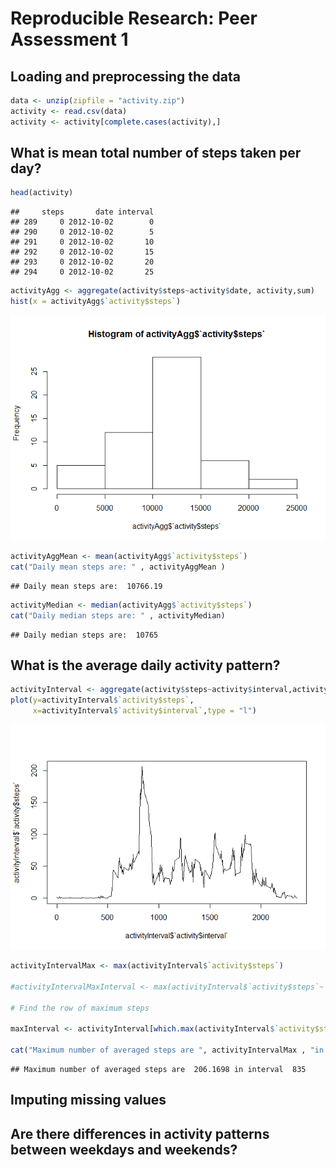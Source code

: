 # Reproducible Research: Peer Assessment 1


## Loading and preprocessing the data


```r
data <- unzip(zipfile = "activity.zip")
activity <- read.csv(data)
activity <- activity[complete.cases(activity),] 
```



## What is mean total number of steps taken per day?

```r
head(activity)
```

```
##     steps       date interval
## 289     0 2012-10-02        0
## 290     0 2012-10-02        5
## 291     0 2012-10-02       10
## 292     0 2012-10-02       15
## 293     0 2012-10-02       20
## 294     0 2012-10-02       25
```

```r
activityAgg <- aggregate(activity$steps~activity$date, activity,sum)
hist(x = activityAgg$`activity$steps`)
```

![](PA1_template_files/figure-html/unnamed-chunk-2-1.png)<!-- -->

```r
activityAggMean <- mean(activityAgg$`activity$steps`)
cat("Daily mean steps are: " , activityAggMean )
```

```
## Daily mean steps are:  10766.19
```

```r
activityMedian <- median(activityAgg$`activity$steps`)
cat("Daily median steps are: " , activityMedian)
```

```
## Daily median steps are:  10765
```

## What is the average daily activity pattern?

```r
activityInterval <- aggregate(activity$steps~activity$interval,activity,mean)
plot(y=activityInterval$`activity$steps`, 
     x=activityInterval$`activity$interval`,type = "l")
```

![](PA1_template_files/figure-html/unnamed-chunk-3-1.png)<!-- -->

```r
activityIntervalMax <- max(activityInterval$`activity$steps`)

#activityIntervalMaxInterval <- max(activityInterval$`activity$steps`~ activityInterval$`activity$interval`)

# Find the row of maximum steps

maxInterval <- activityInterval[which.max(activityInterval$`activity$steps`),]$`activity$interval`

cat("Maximum number of averaged steps are ", activityIntervalMax , "in interval ", maxInterval)
```

```
## Maximum number of averaged steps are  206.1698 in interval  835
```


## Imputing missing values



## Are there differences in activity patterns between weekdays and weekends?
